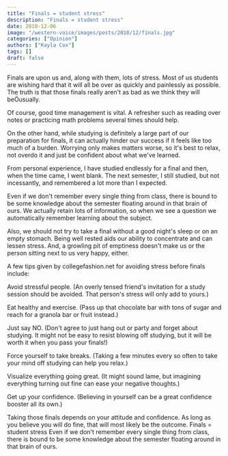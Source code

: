 ```yaml
---
title: "Finals = student stress"
description: "Finals = student stress"
date: 2010-12-06
image: "/western-voice/images/posts/2010/12/finals.jpg"
categories: ["Opinion"]
authors: ["Kayla Cox"]
tags: []
draft: false
---
```

Finals are upon us and, along with them, lots of stress. Most of us students are wishing hard that it will all be over as quickly and painlessly as possible. The truth is that those finals really aren't as bad as we think they will beÖusually.

Of course, good time management is vital. A refresher such as reading over notes or practicing math problems several times should help.

On the other hand, while studying is definitely a large part of our preparation for finals, it can actually hinder our success if it feels like too much of a burden. Worrying only makes matters worse, so it's best to relax, not overdo it and just be confident about what we've learned.

From personal experience, I have studied endlessly for a final and then, when the time came, I went blank. The next semester, I still studied, but not incessantly, and remembered a lot more than I expected.

Even if we don't remember every single thing from class, there is bound to be some knowledge about the semester floating around in that brain of ours. We actually retain lots of information, so when we see a question we automatically remember learning about the subject.

Also, we should not try to take a final without a good night's sleep or on an empty stomach. Being well rested aids our ability to concentrate and can lessen stress. And, a growling pit of emptiness doesn't make us or the person sitting next to us very happy, either.

A few tips given by collegefashion.net for avoiding stress before finals include:

Avoid stressful people. (An overly tensed friend's invitation for a study session should be avoided. That person's stress will only add to yours.)

Eat healthy and exercise. (Pass up that chocolate bar with tons of sugar and reach for a granola bar or fruit instead.)

Just say NO. (Don't agree to just hang out or party and forget about studying. It might not be easy to resist blowing off studying, but it will be worth it when you pass your finals!)

Force yourself to take breaks. (Taking a few minutes every so often to take your mind off studying can help you relax.)

Visualize everything going great. (It might sound lame, but imagining everything turning out fine can ease your negative thoughts.)

Get up your confidence. (Believing in yourself can be a great confidence booster all its own.)

Taking those finals depends on your attitude and confidence. As long as you believe you will do fine, that will most likely be the outcome. Finals = student stress Even if we don't remember every single thing from class, there is bound to be some knowledge about the semester floating around in that brain of ours.